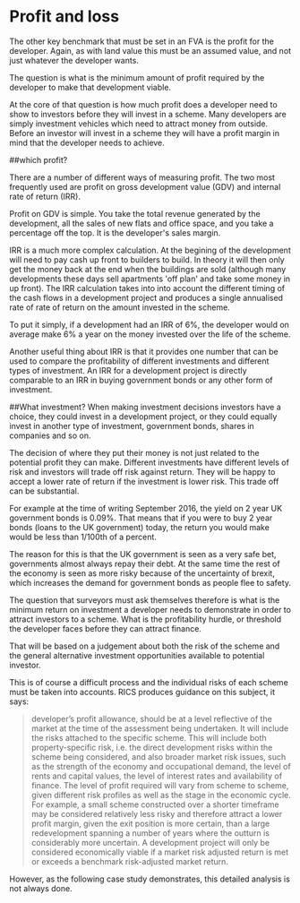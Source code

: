 # Profit and loss

The other key benchmark that must be set in an FVA is the profit for the developer. Again, as with land value this must be an assumed value, and not just whatever the developer wants. 

The question is what is the minimum amount of profit required by the developer to make that development viable. 

At the core of that question is how much profit does a developer need to show to investors before they will invest in a scheme. Many developers are simply investment vehicles which need to attract money from outside. Before an investor will invest in a scheme they will have a profit margin in mind that the developer needs to achieve. 

##which profit?

There are a number of different ways of measuring profit. The two most frequently used are profit on gross development value (GDV) and internal rate of return (IRR). 

Profit on GDV is simple. You take the total revenue generated by the development, all the sales of new flats and office space, and you take a percentage off the top. It is the developer's sales margin. 

IRR is a much more complex calculation. At the begining of the development will need to pay cash up front to builders to build. In theory it will then only get the money back at the end when the buildings are sold (although many developments these days sell apartments 'off plan' and take some money in up front). The IRR calculation takes into into account the different timing of the cash flows in a development project and produces a single annualised rate of rate of return on the amount invested in the scheme.

To put it simply, if a development had an IRR of 6%, the developer would on average make 6% a year on the money invested over the life of the scheme. 

Another useful thing about IRR is that it provides one number that can be used to compare the profitability of different investments and different types of investment. An IRR for a development project is directly comparable to an IRR in buying government bonds or any other form of investment. 

##What investment? 
When making investment decisions investors have a choice, they could invest in a development project, or they could equally invest in another type of investment, government bonds, shares in companies and so on. 

The decision of where they put their money is not just related to the potential profit they can make. Different investments have different levels of risk and investors will trade off risk against return. They will be happy to accept a lower rate of return if the investment is lower risk. This trade off can be substantial. 

For example at the time of writing September 2016, the yield on 2 year UK government bonds is 0.09%. That means that if you were to buy 2 year bonds (loans to the UK government) today, the return you would make would be less than 1/100th of a percent. 

The reason for this is that the UK government is seen as a very safe bet, governments almost always repay their debt. At the same time the rest of the economy is seen as more risky because of the uncertainty of brexit, which increases the demand for government bonds as people flee to safety. 

The question that surveyors must ask themselves therefore is what is the minimum return on investment a developer needs to demonstrate in order to attract investors to a scheme. What is the profitability hurdle, or threshold the developer faces before they can attract finance. 

That will be based on a judgement about both the risk of the scheme and the general alternative investment opportunities available to potential investor. 

This is of course a difficult process and the individual risks of each scheme must be taken into accounts. RICS produces guidance on this subject, it says: 

>developer’s profit allowance, should be at a level reflective of the market at the time of the assessment being undertaken. It will include the risks attached to the specific scheme. This will include both property-specific risk, i.e. the direct development risks within the scheme being considered, and also broader market risk issues, such as the strength of the economy and occupational demand, the level of rents and capital values, the level of interest rates and availability of finance. The level of profit required will vary from scheme to scheme, given different risk profiles as well as the stage in the economic cycle. For example, a small scheme constructed over a shorter timeframe may be considered relatively less risky and therefore attract a lower profit margin, given the exit position is more certain, than a large redevelopment spanning a number of years where the outturn is considerably more uncertain. A development project will only be considered economically viable if a market risk adjusted return is met or exceeds a benchmark risk-adjusted market return.

However, as the following case study demonstrates, this detailed analysis is not always done. 

